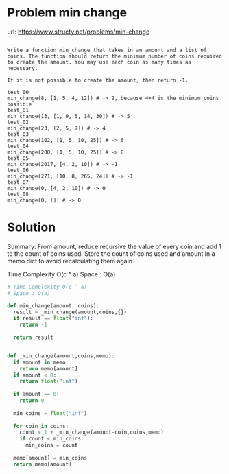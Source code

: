 # Problem min change
url: https://www.structy.net/problems/min-change

```

Write a function min_change that takes in an amount and a list of coins. The function should return the minimum number of coins required to create the amount. You may use each coin as many times as necessary.

If it is not possible to create the amount, then return -1.

test_00
min_change(8, [1, 5, 4, 12]) # -> 2, because 4+4 is the minimum coins possible
test_01
min_change(13, [1, 9, 5, 14, 30]) # -> 5
test_02
min_change(23, [2, 5, 7]) # -> 4
test_03
min_change(102, [1, 5, 10, 25]) # -> 6
test_04
min_change(200, [1, 5, 10, 25]) # -> 8
test_05
min_change(2017, [4, 2, 10]) # -> -1
test_06
min_change(271, [10, 8, 265, 24]) # -> -1
test_07
min_change(0, [4, 2, 10]) # -> 0
test_08
min_change(0, []) # -> 0
```


# Solution
Summary: From amount, reduce recursive the value of every coin and add 1 to the count of coins used.
Store the count of coins used and amount in a memo dict to avoid recalculating them again.

Time Complexity O(c ^ a)
Space : O(a)

```python
# Time Complexity O(c ^ a)
# Space : O(a)

def min_change(amount, coins):
  result = _min_change(amount,coins,{})
  if result == float("inf"):
    return -1
  
  return result


def _min_change(amount,coins,memo):
  if amount in memo:
    return memo[amount]
  if amount < 0:
    return float("inf")
  
  if amount == 0:
    return 0
  
  min_coins = float("inf")
  
  for coin in coins:
    count = 1 + _min_change(amount-coin,coins,memo)
    if count < min_coins:
      min_coins = count
  
  memo[amount] = min_coins
  return memo[amount]
  

```